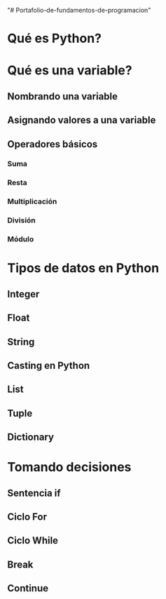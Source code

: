 "# Portafolio-de-fundamentos-de-programacion"

# Qué es Python?



# Qué es una variable?



## Nombrando una variable



## Asignando valores a una variable



## Operadores básicos




### Suma



### Resta



### Multiplicación




### División



### Módulo




# Tipos de datos en Python




## Integer



## Float




## String




## Casting en Python




## List




## Tuple




## Dictionary




# Tomando decisiones



## Sentencia if



## Ciclo For




## Ciclo While



## Break




## Continue

